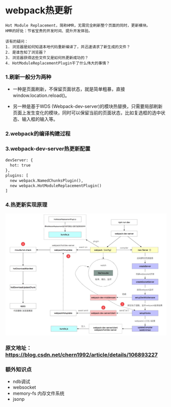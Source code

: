 # webpack热更新

```
Hot Module Replacement，简称HMR，无需完全刷新整个页面的同时，更新模块。
HMR的好处：节省宝贵的开发时间、提升开发体验。

该有的疑问：
1. 浏览器是如何知道本地代码重新编译了，并迅速请求了新生成的文件？
2. 是谁告知了浏览器？
3. 浏览器获得这些文件又是如何热更新成功的？
4. HotModuleReplacementPlugin干了什么伟大的事情？
```

### 1.刷新一般分为两种

- 一种是页面刷新，不保留页面状态，就是简单粗暴，直接window.location.reload()。

- 另一种是基于WDS (Webpack-dev-server)的模块热替换，只需要局部刷新页面上发生变化的模块，同时可以保留当前的页面状态，比如复选框的选中状态、输入框的输入等。

### 2.webpack的编译构建过程

### 3.webpack-dev-server热更新配置

```
devServer: {
  hot: true
},
plugins: [
  new webpack.NamedChunksPlugin(),
  new webpack.HotModuleReplacementPlugin()
]
```

### 4.热更新实现原理

![image](../../../imgs/hmr.png)

### 原文地址：https://blog.csdn.net/chern1992/article/details/106893227

### 额外知识点
- ndb调试
- websocket
- memory-fs 内存文件系统
- jsonp
